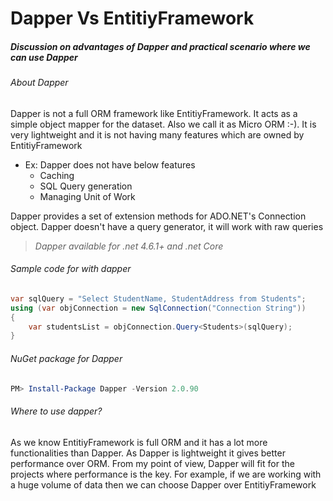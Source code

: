 # Dapper Vs EntitiyFramework
##### Discussion on advantages of Dapper and practical scenario where we can use Dapper
>

###### About Dapper
  Dapper is not a full ORM framework like EntitiyFramework. It acts as a simple object mapper for the dataset. Also we call it as Micro ORM :-).
It is very lightweight and it is not having many features which are owned by EntitiyFramework
* Ex: Dapper does not have below features
  * Caching
  * SQL Query generation
  * Managing Unit of Work

Dapper provides a set of extension methods for ADO.NET's Connection object. Dapper doesn't have a query generator, it will work with raw queries

> *Dapper available for .net 4.6.1+ and .net Core*

###### Sample code for with dapper
```csharp
var sqlQuery = "Select StudentName, StudentAddress from Students";
using (var objConnection = new SqlConnection("Connection String"))
{
    var studentsList = objConnection.Query<Students>(sqlQuery);
}
```
###### NuGet  package for Dapper
```powershell
PM> Install-Package Dapper -Version 2.0.90
```

###### Where to use dapper?
As we know EntitiyFramework is full ORM and it has a lot more functionalities than Dapper. As Dapper is lightweight it gives better performance over ORM.
From my point of view, Dapper will fit for the projects where performance is the key. For example, if we are working with a huge volume of data then we can choose Dapper over EntitiyFramework


[//]: # (Tags: Dapper, Advantages of Dapper, Use cases for Dapper, where to use Dapper)
[//]: # (Type: Dapper - Discussion)
[//]: # (Rating: 2)
[//]: # (Languages:csharp)
[//]: # (ReadyState:Publish)
